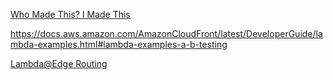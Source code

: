 
[Who Made This? I Made This](https://medium.com/buildit/a-b-testing-on-aws-cloudfront-with-lambda-edge-a22dd82e9d12)


https://docs.aws.amazon.com/AmazonCloudFront/latest/DeveloperGuide/lambda-examples.html#lambda-examples-a-b-testing


[Lambda@Edge Routing](https://aws.amazon.com/blogs/networking-and-content-delivery/dynamically-route-viewer-requests-to-any-origin-using-lambdaedge/)